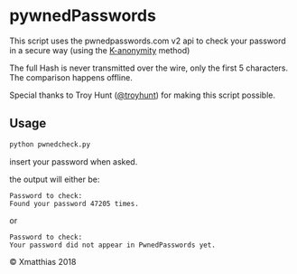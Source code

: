 # pywnedPasswords

This script uses the pwnedpasswords.com v2 api to check your password in
a secure way (using the [K-anonymity](https://en.wikipedia.org/wiki/K-anonymity) method)

The full Hash is never transmitted over the wire, only the first 5 characters.
The comparison happens offline.

Special thanks to Troy Hunt ([@troyhunt](https://twitter.com/troyhunt)) for making this script possible.

## Usage

``` bash
python pwnedcheck.py
```
insert your password when asked.

the output will either be:
```
Password to check: 
Found your password 47205 times.
```

or 
```
Password to check: 
Your password did not appear in PwnedPasswords yet.
```

© Xmatthias 2018
